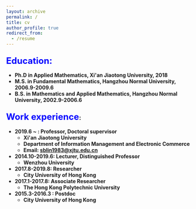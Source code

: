 ```yaml
---
layout: archive
permalink: / 
title: cv
author_profile: true
redirect_from:
  - /resume
---
```


### <font color=blue size=5>Education:</font>
* **Ph.D in Applied Mathematics, Xi'an Jiaotong University, 2018**  
* **M.S. in Fundamental Mathematics, Hangzhou Normal University, 2006.9-2009.6** 
* **B.S. in Mathematics and Applied Mathematics, Hangzhou Normal University, 2002.9-2006.6**

### <font color=blue size=5>Work experience</font>:
* **2019.6 ~ :  Professor,  Doctoral supervisor**
  * **Xi'an Jiaotong University**
  * **Department of Information Management and Electronic Commerce**
  * **Email: sblin1983@xjtu.edu.cn**
* **2014.10-2019.6: Lecturer, Distinguished Professor**
  * **Wenzhou University**
* **2017.8-2019.8: Researcher**
  * **City University of Hong Kong**
* **2017.1-2017.8:  Associate Researcher**
  *  **The Hong Kong Polytechnic University**
* **2015.3-2016.3 :  Postdoc**
  * **City University of Hong Kong**
